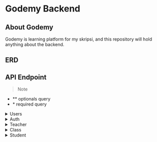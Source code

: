# Godemy Backend

## About Godemy

Godemy is learning platform for my skripsi, and this repository will hold anything about the backend.

## ERD

## API Endpoint

> Note

- ** optionals query
- \* required query

<details>
<summary>Users</summary>

| Method | Endpoint           | Param / query    | JWT Token | Description                  |
| ------ | ------------------ | ---------------- | --------- | ---------------------------- |
| POST   | /api/users/sign-up | ** ?role=teacher | NO        | Registration user            |
| GET    | /api/users/profile | -                | YES       | Get user profile from userId |

</details>

<details>
<summary>Auth</summary>

| Method | Endpoint          | Param / query | JWT Token | Description |
| ------ | ----------------- | ------------- | --------- | ----------- |
| GET    | /api/auth/sign-in | -             | NO        | Login user  |

</details>

<details>
<summary>Teacher</summary>

| Method | Endpoint                            | Param / query | JWT Token | Description                         |
| ------ | ----------------------------------- | ------------- | --------- | ----------------------------------- |
| GET    | /api/teachers/teacher               | -             | YES       | Get Teacher from userId             |
| GET    | /api/teachers/teacher/classes       | -             | YES       | Get all class from teacherId        |
| GET    | /api/teachers/teacher/classes/class | -             | YES       | Get list student who has same class |

</details>

<details>
<summary>Class</summary>

| Method | Endpoint                   | Param / query | JWT Token | Description                  |
| ------ | -------------------------- | ------------- | --------- | ---------------------------- |
| GET    | /api/classes               | -             | NO        | Get all class                |
| POST   | /api/classes               | -             | YES       | Create class using teacherId |
| PATCH  | /api/classes/class/student | -             | YES       | Update Class Student         |

</details>

<details>
<summary>Student</summary>

| Method | Endpoint                         | Param / query | JWT Token | Description                             |
| ------ | -------------------------------- | ------------- | --------- | --------------------------------------- |
| GET    | /api/students/student            | -             | YES       | Get student from userId                 |
| PATCH  | /api/students/student/threshold  | -             | YES       | Increment threshold student             |
| POST   | /api/students/student/assessment | -             | YES       | Assign value from assessment to student |

</details>
